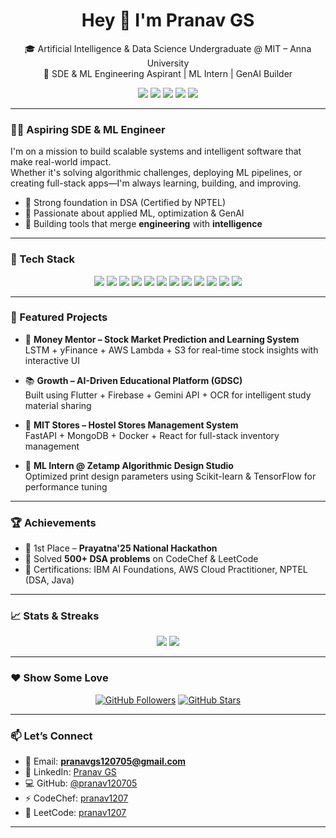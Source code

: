 <h1 align="center">Hey 👋 I'm Pranav GS</h1>

<p align="center">
  🎓 Artificial Intelligence & Data Science Undergraduate @ MIT – Anna University<br/>
  🤖  SDE & ML Engineering Aspirant | ML Intern | GenAI Builder
</p>

<p align="center">
  <a href="mailto:pranavgs120705@gmail.com"><img src="https://img.shields.io/badge/Gmail-pranavgs12professional@gmail.com-D14836?style=for-the-badge&logo=gmail&logoColor=white"/></a>
  <a href="https://www.linkedin.com/in/pranav-gs-609a2825a"><img src="https://img.shields.io/badge/LinkedIn-Pranav%20GS-0077B5?style=for-the-badge&logo=linkedin&logoColor=white"/></a>
  <a href="https://github.com/pranav120705"><img src="https://img.shields.io/badge/GitHub-pranav120705-181717?style=for-the-badge&logo=github&logoColor=white"/></a>
  <a href="https://www.codechef.com/users/pranav1207"><img src="https://img.shields.io/badge/CodeChef-pranav1207-5B4638?style=for-the-badge&logo=codechef&logoColor=white"/></a>
  <a href="https://leetcode.com/u/pranav1207/"><img src="https://img.shields.io/badge/LeetCode-pranav1207-FFA116?style=for-the-badge&logo=leetcode&logoColor=black"/></a>
</p>

---

### 👨‍💻 Aspiring SDE & ML Engineer

I'm on a mission to build scalable systems and intelligent software that make real-world impact.  
Whether it's solving algorithmic challenges, deploying ML pipelines, or creating full-stack apps—I'm always learning, building, and improving.

- 🚀 Strong foundation in DSA (Certified by NPTEL)
- 🧠 Passionate about applied ML, optimization & GenAI
- 🧪 Building tools that merge **engineering** with **intelligence**

---

### 🔧 Tech Stack

<p align="center">
  <img src="https://img.shields.io/badge/Python-3776AB?style=for-the-badge&logo=python&logoColor=white"/>
  <img src="https://img.shields.io/badge/C++-00599C?style=for-the-badge&logo=c%2B%2B&logoColor=white"/>
  <img src="https://img.shields.io/badge/Java-007396?style=for-the-badge&logo=java&logoColor=white"/>
  <img src="https://img.shields.io/badge/FastAPI-005571?style=for-the-badge&logo=fastapi&logoColor=white"/>
  <img src="https://img.shields.io/badge/React-20232A?style=for-the-badge&logo=react&logoColor=61DAFB"/>
  <img src="https://img.shields.io/badge/Flutter-02569B?style=for-the-badge&logo=flutter&logoColor=white"/>
  <img src="https://img.shields.io/badge/Firebase-FFCA28?style=for-the-badge&logo=firebase&logoColor=black"/>
  <img src="https://img.shields.io/badge/AWS-232F3E?style=for-the-badge&logo=amazonaws&logoColor=white"/>
  <img src="https://img.shields.io/badge/TensorFlow-FF6F00?style=for-the-badge&logo=tensorflow&logoColor=white"/>
  <img src="https://img.shields.io/badge/Scikit--learn-F7931E?style=for-the-badge&logo=scikit-learn&logoColor=white"/>
  <img src="https://img.shields.io/badge/MongoDB-47A248?style=for-the-badge&logo=mongodb&logoColor=white"/>
  <img src="https://img.shields.io/badge/Docker-2496ED?style=for-the-badge&logo=docker&logoColor=white"/>
</p>

---

### 📌 Featured Projects

- 💸 **Money Mentor – Stock Market Prediction and Learning System**  
  LSTM + yFinance + AWS Lambda + S3 for real-time stock insights with interactive UI

- 📚 **Growth – AI-Driven Educational Platform (GDSC)**  
  Built using Flutter + Firebase + Gemini API + OCR for intelligent study material sharing

- 🏢 **MIT Stores – Hostel Stores Management System**  
  FastAPI + MongoDB + Docker + React for full-stack inventory management

- 🧠 **ML Intern @ Zetamp Algorithmic Design Studio**  
  Optimized print design parameters using Scikit-learn & TensorFlow for performance tuning

---

### 🏆 Achievements

- 🥇 1st Place – **Prayatna'25 National Hackathon**
- 🧠 Solved **500+ DSA problems** on CodeChef & LeetCode
- 📜 Certifications: IBM AI Foundations, AWS Cloud Practitioner, NPTEL (DSA, Java)

---

### 📈 Stats & Streaks

<p align="center">
  <img src="https://github-readme-stats.vercel.app/api?username=pranav120705&show_icons=true&theme=radical" />
  <img src="https://github-readme-streak-stats.herokuapp.com?user=pranav120705&theme=radical&hide_border=true" />
</p>

---

### ❤️ Show Some Love

<p align="center">
  <a href="https://github.com/pranav120705"><img src="https://img.shields.io/github/followers/pranav120705?label=Follow%20Me&style=social" alt="GitHub Followers"/></a>
  <a href="https://github.com/pranav120705/pranav120705"><img src="https://img.shields.io/github/stars/pranav120705/pranav120705?style=social" alt="GitHub Stars"/></a>
</p>

---

### 📫 Let’s Connect

- 📧 Email: **pranavgs120705@gmail.com**  
- 🔗 LinkedIn: [Pranav GS](https://www.linkedin.com/in/pranav-gs-609a2825a)  
- 💻 GitHub: [@pranav120705](https://github.com/pranav120705)  
- ⚡ CodeChef: [pranav1207](https://www.codechef.com/users/pranav1207)  
- 🧩 LeetCode: [pranav1207](https://leetcode.com/u/pranav1207/)

---
